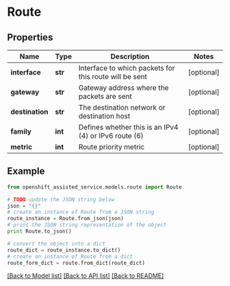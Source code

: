 # Route


## Properties
Name | Type | Description | Notes
------------ | ------------- | ------------- | -------------
**interface** | **str** | Interface to which packets for this route will be sent | [optional] 
**gateway** | **str** | Gateway address where the packets are sent | [optional] 
**destination** | **str** | The destination network or destination host | [optional] 
**family** | **int** | Defines whether this is an IPv4 (4) or IPv6 route (6) | [optional] 
**metric** | **int** | Route priority metric | [optional] 

## Example

```python
from openshift_assisted_service.models.route import Route

# TODO update the JSON string below
json = "{}"
# create an instance of Route from a JSON string
route_instance = Route.from_json(json)
# print the JSON string representation of the object
print Route.to_json()

# convert the object into a dict
route_dict = route_instance.to_dict()
# create an instance of Route from a dict
route_form_dict = route.from_dict(route_dict)
```
[[Back to Model list]](../README.md#documentation-for-models) [[Back to API list]](../README.md#documentation-for-api-endpoints) [[Back to README]](../README.md)


